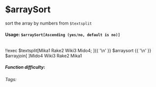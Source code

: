 # $arraySort
sort the array by numbers from `$textsplit`

#### Usage: `$arraySort[Ascending (yes/no, default is no)]`
<br/>
<discord-messages>
	<discord-message :bot="false" role-color="#ffcc9a" author="Member">
		!!exec $textsplit[Mika1 Rake2 Wiki3 Mido4; ]{{ '\n' }} $arraysort {{ '\n' }} $arrayjoin[ ]​
	</discord-message>
	<discord-message :bot="true" role-color="#0099ff" author="Custom Command" avatar="https://media.discordapp.net/avatars/725721249652670555/781224f90c3b841ba5b40678e032f74a.webp">
		Mido4 Wiki3 Rake2 Mika1
	</discord-message>
</discord-messages>

##### Function difficulty: <Badge type="tip" text="Easy" vertical="middle" /> 
###### Tags: <Badge type="tip" text="array" vertical="middle" /> <Badge type="tip" text="sort" vertical="middle" /> <Badge type="tip" text="textsplit" vertical="middle" />